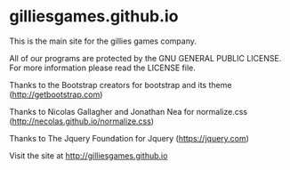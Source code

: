 # gilliesgames.github.io
This is the main site for the gillies games company.

All of our programs are protected by the GNU GENERAL PUBLIC LICENSE. For more information please read the LICENSE file.

Thanks to the Bootstrap creators for bootstrap and its theme (http://getbootstrap.com)

Thanks to Nicolas Gallagher and Jonathan Nea for normalize.css (http://necolas.github.io/normalize.css)

Thanks to The Jquery Foundation for Jquery (https://jquery.com)

Visit the site at http://gilliesgames.github.io
